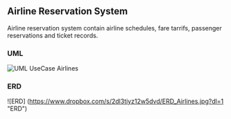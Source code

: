 ## Airline Reservation System

Airline reservation system contain airline schedules, fare tarrifs, passenger reservations and ticket records.

### UML 

![UML UseCase Airlines](https://www.dropbox.com/s/vpzkuiwj3eqyi8k/UML-UseCase_Airlines.jpg?dl=1 "UML_UseCase")

### ERD

![ERD] (https://www.dropbox.com/s/2dl3tiyz12w5dvd/ERD_Airlines.jpg?dl=1 "ERD")

